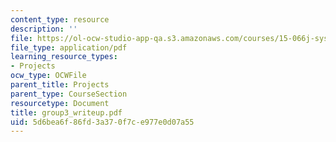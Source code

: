 ```yaml
---
content_type: resource
description: ''
file: https://ol-ocw-studio-app-qa.s3.amazonaws.com/courses/15-066j-system-optimization-and-analysis-for-manufacturing-summer-2003/5d6bea6f86fd3a370f7ce977e0d07a55_group3_writeup.pdf
file_type: application/pdf
learning_resource_types:
- Projects
ocw_type: OCWFile
parent_title: Projects
parent_type: CourseSection
resourcetype: Document
title: group3_writeup.pdf
uid: 5d6bea6f-86fd-3a37-0f7c-e977e0d07a55
---
```

